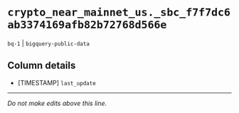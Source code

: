# `crypto_near_mainnet_us._sbc_f7f7dc6ab3374169afb82b72768d566e`
`bq-1` | `bigquery-public-data`

## Column details
* [TIMESTAMP] `last_update`

-------------------------------------------------------------------------------
*Do not make edits above this line.*
